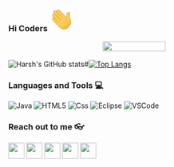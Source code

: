 
### Hi Coders  <img src="https://raw.githubusercontent.com/ABSphreak/ABSphreak/master/gifs/Hi.gif" width="50px">
<p align="center">
    <a href="https://cristianmarint.github.io/DEPORCO/"><img src="https://imgur.com/nuQbn48.gif" width="50%" height="10%" ></a>
</p>


![Harsh's GitHub stats](https://github-readme-stats.vercel.app/api?username=HarshSinha18&theme=vision-friendly-dark&show_icons=true)#[![Top Langs](https://github-readme-stats.vercel.app/api/top-langs/?username=HarshSinha18)](https://github.com/HarshSinha18/github-readme-stats)

### Languages and Tools :computer:
![Java](https://img.shields.io/badge/Java-blue?style=flat&logo=java&logoColor=white)
![HTML5](https://img.shields.io/badge/HTML5-E34F26?style=for-the-badge&logo=html5&logoColor=white)
![Css](https://img.shields.io/badge/CSS-239120?&style=for-the-badge&logo=css3&logoColor=white)
![Eclipse](https://img.shields.io/badge/eclipse-blue.svg?logo=eclipse)
![VSCode](https://img.shields.io/badge/visual%20studio%20code-blue.svg?logo=visual%20studio%20code)

### Reach out to me 👓

<a href="https://www.linkedin.com/in/harsh-sinha-952892199"><img src="https://i.ibb.co/Kx2GSrT/linkedin.png" width="32px" height="32px"></a>
<a href="https://github.com/HarshSinha18"><img src="https://cdn.iconscout.com/icon/free/png-256/github-108-438008.png" width="32px" height="32px"></a>
<a href="https://twitter.com/harsh_sinha__18"><img src="https://i.ibb.co/kmgQVyW/twitter.png" width="32px" height="32px"></a>
<a href="https://www.instagram.com/harsh.sinha.18/"><img src="https://f0.pngfuel.com/png/605/658/black-and-white-instagram-logo-logo-black-and-white-instagram-logo-png-clip-art-thumbnail.png" width="32px" height="32px"></a> 
<a href="https://m.facebook.com/100006896941164/"><img src="https://i.ibb.co/zmYNW4p/facebook.png" width="32px" height="32px"></a>





